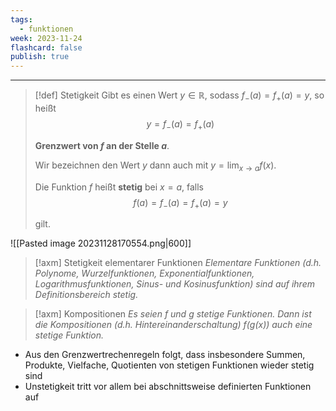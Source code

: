 ```yaml
---
tags:
  - funktionen
week: 2023-11-24
flashcard: false
publish: true
---
```

***

> [!def] Stetigkeit
> Gibt es einen Wert $y \in \mathbb{R}$, sodass $f_{-}(a)=f_{+}(a)=y$, so heißt
> $$
> y=f_{-}(a)=f_{+}(a)
> $$
> 
> **Grenzwert von $f$ an der Stelle $a$**.
> 
> Wir bezeichnen den Wert $y$ dann auch mit $y=\lim _{x \rightarrow a} f(x)$.
> 
> Die Funktion $f$ heißt **stetig** bei $x=a$, falls
> $$
> f(a)=f_{-}(a)=f_{+}(a)=y
> $$
> 
> gilt.

![[Pasted image 20231128170554.png|600]]

> [!axm] Stetigkeit elementarer Funktionen
> *Elementare Funktionen (d.h. Polynome, Wurzelfunktionen, Exponentialfunktionen, Logarithmusfunktionen, Sinus- und Kosinusfunktion) sind auf ihrem Definitionsbereich stetig.*

> [!axm] Kompositionen
> *Es seien $f$ und $g$ stetige Funktionen. Dann ist die Kompositionen (d.h. Hintereinanderschaltung) $f(g(x))$ auch eine stetige Funktion.*

- Aus den Grenzwertrechenregeln folgt, dass insbesondere Summen, Produkte, Vielfache, Quotienten von stetigen Funktionen wieder stetig sind
- Unstetigkeit tritt vor allem bei abschnittsweise definierten Funktionen auf